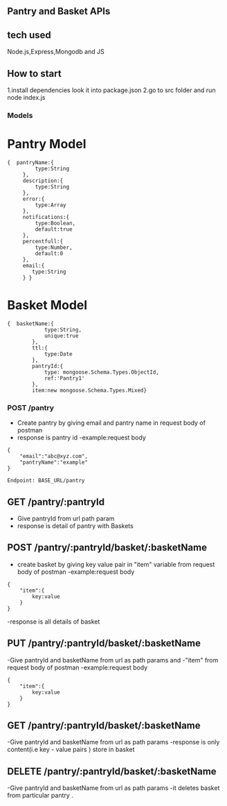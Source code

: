 

## Pantry and Basket APIs
## tech used
Node.js,Express,Mongodb and JS
## How to start 
1.install dependencies look it into package.json
2.go to src folder and run node index.js

### Models
# Pantry Model
```
{  pantryName:{
         type:String
     },
     description:{
         type:String
     },
     error:{
         type:Array
     },
     notifications:{
         type:Boolean,
         default:true
     },
     percentfull:{
         type:Number,
         default:0
     },
     email:{
        type:String
     } }
```
# Basket Model
```
{  basketName:{
            type:String,
            unique:true
        },
        ttl:{
            type:Date
        },
        pantryId:{
            type: mongoose.Schema.Types.ObjectId,
            ref:'Pantry1'
        },
        item:new mongoose.Schema.Types.Mixed}
```

### POST /pantry
- Create pantry by giving email and pantry name in request body of postman
- response is pantry id
-example:request body
```
{ 
    "email":"abc@xyz.com",
    "pantryName":"example"
}

```
  `Endpoint: BASE_URL/pantry`

## GET /pantry/:pantryId 
- Give pantryId from url path param
- response is detail of pantry with Baskets

## POST /pantry/:pantryId/basket/:basketName
- create basket by giving key value pair in "item" variable from request body of postman
-example:request body
```
{ 
    "item":{
        key:value
    }
}

```
-response is all details of basket

## PUT /pantry/:pantryId/basket/:basketName
-Give pantryId and basketName from url as path params and 
-"item" from request body of postman
-example:request body
```
{ 
    "item":{
        key:value
    }
}

```

## GET /pantry/:pantryId/basket/:basketName
-Give pantryId and basketName from url as path params
-response is only content(i.e key - value pairs ) store in basket

## DELETE /pantry/:pantryId/basket/:basketName
-Give pantryId and basketName from url as path params
-it deletes basket from particular pantry .



